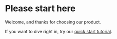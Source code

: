 # Please start here

Welcome, and thanks for choosing our product.

If you want to dive right in, try our [quick start tutorial](tutorial/tut1.md).
